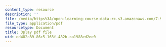 ```yaml
---
content_type: resource
description: ''
file: /media/https%3A/open-learning-course-data-rc.s3.amazonaws.com/7-91j-foundations-of-computational-and-systems-biology-spring-2014/ed482c8986c5163f482bca1988ed2ee0_uD4-fOWeXAY.pdf
file_type: application/pdf
resourcetype: Document
title: 3play pdf file
uid: ed482c89-86c5-163f-482b-ca1988ed2ee0
---
```


